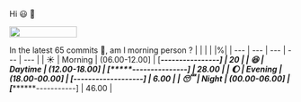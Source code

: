 Hi :smiley: :wave:

<img src="https://jojoee.jojoee.com/api/utcnow" width="120" height="20">

In the latest 65 commits :bug:, am I morning person ? 
| | | | |%|
| --- | --- | --- | --- | --- |
| :sunny: | Morning | (06.00-12.00] | [****----------------] | 20 |
| :satisfied: | Daytime | (12.00-18.00] | [*****---------------] | 28.00 |
| :moon: | Evening | (18.00-00.00] | [*-------------------] | 6.00 |
| :sleeping: | Night | (00.00-06.00] | [*********-----------] | 46.00 |

